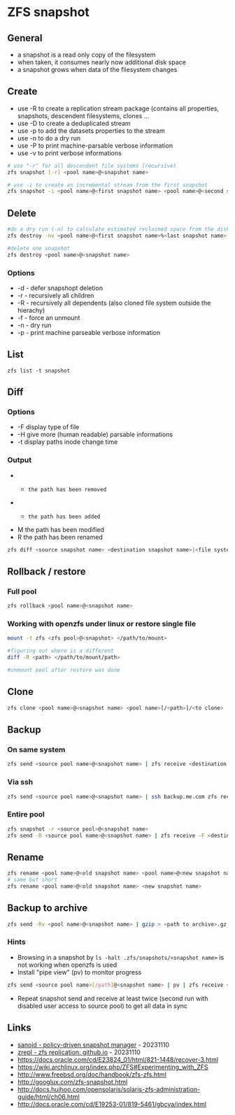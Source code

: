 # ZFS snapshot

## General

* a snapshot is a read only copy of the filesystem
* when taken, it consumes nearly now additional disk space
* a snapshot grows when data of the filesystem changes

## Create

* use -R to create a replication stream package (contains all properties, snapshots, descendent filesystems, clones ...
* use -D to create a deduplicated stream
* use -p to add the datasets properties to the stream
* use -n to do a dry run
* use -P to print machine-parsable verbose information
* use -v to print verbose informations

```bash
# use "-r" for all descendent file systems (recursive)
zfs snapshot [-r] <pool name>@<snapshot name>

# use -i to create an incremental stream from the first snapshot
zfs snapshot -i <pool name>@<first snapshot name> <pool name>@<second snapshot name>
```

## Delete

```bash
#do a dry run (-n) to calculate estimated reclaimed space from the disk
zfs destroy -nv <pool name>@<first snapshot name>%<last snapshot name>

#delete one snapshot
zfs destroy <pool name>@<snapshot name>
```

### Options

* -d    -   defer snapshopt deletion
* -r    -   recursively all children
* -R    -   recursively all dependents (also cloned file system outside the hierachy)
* -f    -   force an unmount 
* -n    -   dry run
* -p    -   print machine parseable verbose information

## List

```
zfs list -t snapshot
```

## Diff

### Options

* -F    display type of file
* -H    give more (human readable) parsable informations
* -t    display paths inode change time

### Output

* -     the path has been removed
* +     the path has been added
* M     the path has been modified
* R     the path has been renamed

```bash
zfs diff <source snapshot name> <destination snapshot name>|<file system>
```

## Rollback / restore

### Full pool

```bash
zfs rollback <pool name>@<snapshot name>
```

### Working with openzfs under linux or restore single file

```bash
mount -t zfs <zfs pool>@<snapshot> </path/to/mount>

#figuring out where is a different
diff -R <path> </path/to/mount/path>

#unmount pool after restore was done
```

## Clone

```bash
zfs clone <pool name>@<snapshot name> <pool name>[/<path>]/<to clone>
```

## Backup

### On same system

```bash
zfs send <source pool name>@<snapshot name> | zfs receive <destination pool name>
```

### Via ssh

```bash
zfs send <source pool name>@<snapshot name> | ssh backup.me.com zfs recv <destination pool name>[/path]
```

### Entire pool

```bash
zfs snapshot -r <source pool>@<snapshot name>
zfs send -R <source pool name>@<snapshot name> | zfs receive -F <destination pool name>
```

## Rename

```bash
zfs rename <pool name>@<old snapshot name> <pool name>@<new snapshot name>
# same but short
zfs rename <pool name>@<old snapshot name> <new snapshot name>
```

## Backup to archive

```bash
zfs send -Rv <pool name>@<snapshot name> | gzip > <path to archive>.gz
```

### Hints

* Browsing in a snapshot by `ls -halt .zfs/snapshots/<snapshot name>` is not working when openzfs is used
* Install "pipe view" (pv) to monitor progress

```bash
zfs send <source pool name>[/path]@<snapshot name> | pv | zfs receive <destination pool name[/path]>
```

* Repeat snapshot send and receive at least twice (second run with disabled user access to source pool) to get all data in sync

## Links

* [sanoid - policy-driven snapshot manager](https://github.com/jimsalterjrs/sanoid) - 20231110
* [zrepl - zfs replication: github.io](https://zrepl.github.io/) - 20231110
* https://docs.oracle.com/cd/E23824_01/html/821-1448/recover-3.html
* https://wiki.archlinux.org/index.php/ZFS#Experimenting_with_ZFS
* http://www.freebsd.org/doc/handbook/zfs-zfs.html
* http://googlux.com/zfs-snapshot.html
* http://docs.huihoo.com/opensolaris/solaris-zfs-administration-guide/html/ch06.html
* http://docs.oracle.com/cd/E19253-01/819-5461/gbcya/index.html
